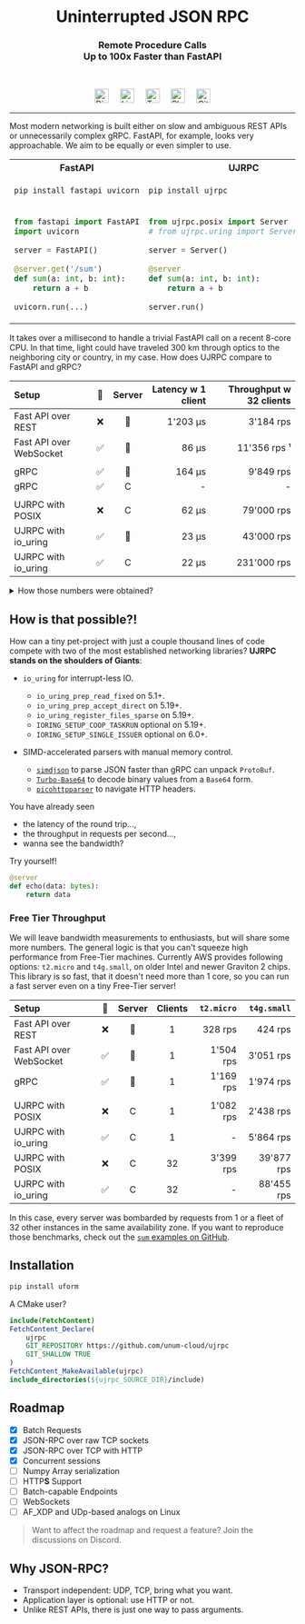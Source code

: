 <h1 align="center">Uninterrupted JSON RPC</h1>
<h3 align="center">
Remote Procedure Calls<br/>
Up to 100x Faster than FastAPI<br/>
</h3>
<br/>

<p align="center">
<a href="https://discord.gg/xuDmpbEDnQ"><img height="25" src="https://github.com/unum-cloud/ukv/raw/main/assets/icons/discord.svg" alt="Discord"></a>
&nbsp;&nbsp;&nbsp;
<a href="https://www.linkedin.com/company/unum-cloud/"><img height="25" src="https://github.com/unum-cloud/ukv/raw/main/assets/icons/linkedin.svg" alt="LinkedIn"></a>
&nbsp;&nbsp;&nbsp;
<a href="https://twitter.com/unum_cloud"><img height="25" src="https://github.com/unum-cloud/ukv/raw/main/assets/icons/twitter.svg" alt="Twitter"></a>
&nbsp;&nbsp;&nbsp;
<a href="https://unum.cloud/post"><img height="25" src="https://github.com/unum-cloud/ukv/raw/main/assets/icons/blog.svg" alt="Blog"></a>
&nbsp;&nbsp;&nbsp;
<a href="https://github.com/unum-cloud/ujrpc"><img height="25" src="https://github.com/unum-cloud/ukv/raw/main/assets/icons/github.svg" alt="GitHub"></a>
</p>

---

Most modern networking is built either on slow and ambiguous REST APIs or unnecessarily complex gRPC.
FastAPI, for example, looks very approachable.
We aim to be equally or even simpler to use.

<table>
<tr>
<th width="50%">FastAPI</th><th width="50%">UJRPC</th>
</tr>
<tr>
<td>

```sh
pip install fastapi uvicorn
```

</td>
<td>

```sh
pip install ujrpc
```

</td>
</tr>
<tr>
<td>

```python
from fastapi import FastAPI
import uvicorn

server = FastAPI()

@server.get('/sum')
def sum(a: int, b: int):
    return a + b

uvicorn.run(...)    
```

</td>
<td>

```python
from ujrpc.posix import Server
# from ujrpc.uring import Server on 5.19+

server = Server()

@server
def sum(a: int, b: int):
    return a + b

server.run()    
```

</td>
</tr>
</table>

It takes over a millisecond to handle a trivial FastAPI call on a recent 8-core CPU.
In that time, light could have traveled 300 km through optics to the neighboring city or country, in my case.
How does UJRPC compare to FastAPI and gRPC?

| Setup                   |   🔁   | Server | Latency w 1 client | Throughput w 32 clients |
| :---------------------- | :---: | :----: | -----------------: | ----------------------: |
| Fast API over REST      |   ❌   |   🐍    |           1'203 μs |               3'184 rps |
| Fast API over WebSocket |   ✅   |   🐍    |              86 μs |            11'356 rps ¹ |
|                         |       |        |                    |                         |
| gRPC                    |   ✅   |   🐍    |             164 μs |               9'849 rps |
| gRPC                    |   ✅   |   C    |                  - |                       - |
|                         |       |        |                    |                         |
| UJRPC with POSIX        |   ❌   |   C    |              62 μs |              79'000 rps |
| UJRPC with io_uring     |   ✅   |   🐍    |              23 μs |              43'000 rps |
| UJRPC with io_uring     |   ✅   |   C    |              22 μs |             231'000 rps |

<details>
  <summary>How those numbers were obtained?</summary>

All benchmarks were conducted on AWS on general purpose instances with **Ubuntu 22.10 AMI**.
It is the first major AMI to come with **Linux Kernel 5.19**, featuring much wider `io_uring` support for networking operations.
These specific numbers were obtained on `c7g.metal` beefy instances with Graviton 3 chips.

- The 🔁 column marks, if the TCP/IP connection is being reused during subsequent requests.
- The "latency" column report the amount of time between sending a request and receiving a response. μ stands for micro, μs subsequently means microseconds.
- The "throughput" column reports the number of Requests Per Second when querying the same server application from multiple client processes running on the same machine.

> ¹ FastAPI couldn't process concurrent requests with WebSockets.

</details>

## How is that possible?!

How can a tiny pet-project with just a couple thousand lines of code compete with two of the most established networking libraries?
**UJRPC stands on the shoulders of Giants**:

- `io_uring` for interrupt-less IO.
  - `io_uring_prep_read_fixed` on 5.1+.
  - `io_uring_prep_accept_direct` on 5.19+.
  - `io_uring_register_files_sparse` on 5.19+.
  - `IORING_SETUP_COOP_TASKRUN` optional on 5.19+.
  - `IORING_SETUP_SINGLE_ISSUER` optional on 6.0+.

- SIMD-accelerated parsers with manual memory control.
  - [`simdjson`][simdjson] to parse JSON faster than gRPC can unpack `ProtoBuf`.
  - [`Turbo-Base64`][base64] to decode binary values from a `Base64` form.
  - [`picohttpparser`][picohttpparser] to navigate HTTP headers.

You have already seen 

- the latency of the round trip..., 
- the throughput in requests per second..., 
- wanna see the bandwidth?

Try yourself!

```python
@server
def echo(data: bytes):
    return data
```

### Free Tier Throughput

We will leave bandwidth measurements to enthusiasts, but will share some more numbers.
The general logic is that you can't squeeze high performance from Free-Tier machines.
Currently AWS provides following options: `t2.micro` and `t4g.small`, on older Intel and newer Graviton 2 chips.
This library is so fast, that it doesn't need more than 1 core, so you can run a fast server even on a tiny Free-Tier server!

| Setup                   |   🔁   | Server | Clients | `t2.micro` | `t4g.small` |
| :---------------------- | :---: | :----: | :-----: | ---------: | ----------: |
| Fast API over REST      |   ❌   |   🐍    |    1    |    328 rps |     424 rps |
| Fast API over WebSocket |   ✅   |   🐍    |    1    |  1'504 rps |   3'051 rps |
| gRPC                    |   ✅   |   🐍    |    1    |  1'169 rps |   1'974 rps |
|                         |       |        |         |            |             |
| UJRPC with POSIX        |   ❌   |   C    |    1    |  1'082 rps |   2'438 rps |
| UJRPC with io_uring     |   ✅   |   C    |    1    |          - |   5'864 rps |
| UJRPC with POSIX        |   ❌   |   C    |   32    |  3'399 rps |  39'877 rps |
| UJRPC with io_uring     |   ✅   |   C    |   32    |          - |  88'455 rps |

In this case, every server was bombarded by requests from 1 or a fleet of 32 other instances in the same availability zone.
If you want to reproduce those benchmarks, check out the [`sum` examples on GitHub][sum-examples].

## Installation

```sh
pip install uform
```

A CMake user?

```cmake
include(FetchContent)
FetchContent_Declare(
    ujrpc
    GIT_REPOSITORY https://github.com/unum-cloud/ujrpc
    GIT_SHALLOW TRUE
)
FetchContent_MakeAvailable(ujrpc)
include_directories(${ujrpc_SOURCE_DIR}/include)
```

## Roadmap

- [x] Batch Requests
- [x] JSON-RPC over raw TCP sockets
- [x] JSON-RPC over TCP with HTTP
- [x] Concurrent sessions
- [ ] Numpy Array serialization
- [ ] HTTP**S** Support
- [ ] Batch-capable Endpoints
- [ ] WebSockets
- [ ] AF_XDP and UDp-based analogs on Linux

> Want to affect the roadmap and request a feature? Join the discussions on Discord.

## Why JSON-RPC?

- Transport independent: UDP, TCP, bring what you want.
- Application layer is optional: use HTTP or not.
- Unlike REST APIs, there is just one way to pass arguments.

[simdjson]: https://github.com/simdjson/simdjson
[base64]: https://github.com/powturbo/Turbo-Base64
[picohttpparser]: https://github.com/h2o/picohttpparser
[sum-examples]: https://github.com/unum-cloud/ujrpc/tree/dev/examples/sum

